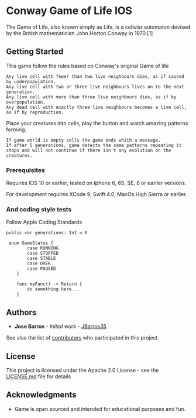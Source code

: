 # Conway Game of Life IOS

The Game of Life, also known simply as Life, is a cellular automaton devised by the British mathematician John Horton Conway in 1970.[1]


## Getting Started

This game follow the rules based on Conway's original Game of life

```
Any live cell with fewer than two live neighbours dies, as if caused by underpopulation.
Any live cell with two or three live neighbours lives on to the next generation.
Any live cell with more than three live neighbours dies, as if by overpopulation.
Any dead cell with exactly three live neighbours becomes a live cell, as if by reproduction.
```

Place your creatures into cells, play the button and watch amazing patterns forming.
```
If game world is empty cells the game ends whith a message.
If after 5 generations, game detects the same patterns repeating it stops and will not continue if there isn't any evolution on the creatures.
```
### Prerequisites

Requires IOS 10 or earlier, tested on Iphone 6, 6S, SE, 8 or earlier versions.

For development requires XCode 9, Swift 4.0, MacOs High Sierra or earlier.


### And coding style tests

Follow Apple Coding Standards

```
public var generations: Int = 0

 enum GameStatus {
        case RUNNING
        case STOPPED
        case STABLE
        case OVER
        case PAUSED
    }
    
    func myFunc() -> Return {
        do something here...
    }
```

## Authors

* **Jose Barros** - *Initial work* - [JBarros35](https://github.com/jbarros35)

See also the list of [contributors](https://github.com/jbarros35/conwaygameoflife/contributors) who participated in this project.

## License

This project is licensed under the Apache 2.0 License - see the [LICENSE.md](LICENSE.md) file for details

## Acknowledgments

* Game is open sourced and intended for educational purposes and fun.

